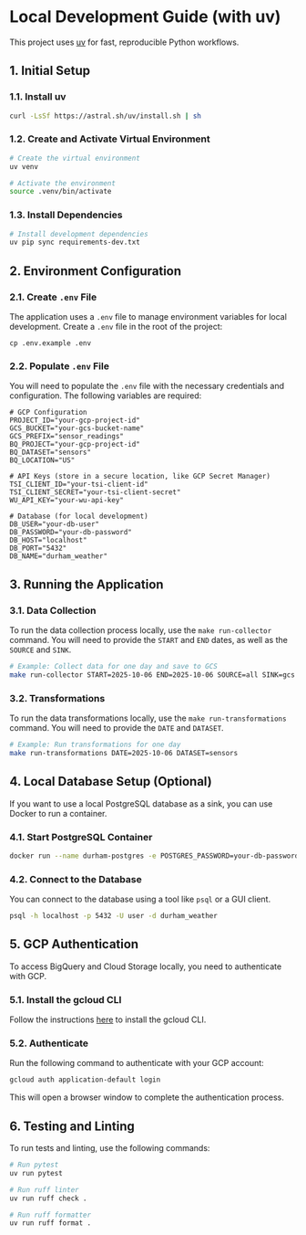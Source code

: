# Local Development Guide (with uv)

This project uses [uv](https://github.com/astral-sh/uv) for fast, reproducible Python workflows.

## 1. Initial Setup

### 1.1. Install uv

```sh
curl -LsSf https://astral.sh/uv/install.sh | sh
```

### 1.2. Create and Activate Virtual Environment

```sh
# Create the virtual environment
uv venv

# Activate the environment
source .venv/bin/activate
```

### 1.3. Install Dependencies

```sh
# Install development dependencies
uv pip sync requirements-dev.txt
```

## 2. Environment Configuration

### 2.1. Create `.env` File

The application uses a `.env` file to manage environment variables for local development. Create a `.env` file in the root of the project:

```
cp .env.example .env
```

### 2.2. Populate `.env` File

You will need to populate the `.env` file with the necessary credentials and configuration. The following variables are required:

```
# GCP Configuration
PROJECT_ID="your-gcp-project-id"
GCS_BUCKET="your-gcs-bucket-name"
GCS_PREFIX="sensor_readings"
BQ_PROJECT="your-gcp-project-id"
BQ_DATASET="sensors"
BQ_LOCATION="US"

# API Keys (store in a secure location, like GCP Secret Manager)
TSI_CLIENT_ID="your-tsi-client-id"
TSI_CLIENT_SECRET="your-tsi-client-secret"
WU_API_KEY="your-wu-api-key"

# Database (for local development)
DB_USER="your-db-user"
DB_PASSWORD="your-db-password"
DB_HOST="localhost"
DB_PORT="5432"
DB_NAME="durham_weather"
```

## 3. Running the Application

### 3.1. Data Collection

To run the data collection process locally, use the `make run-collector` command. You will need to provide the `START` and `END` dates, as well as the `SOURCE` and `SINK`.

```sh
# Example: Collect data for one day and save to GCS
make run-collector START=2025-10-06 END=2025-10-06 SOURCE=all SINK=gcs
```

### 3.2. Transformations

To run the data transformations locally, use the `make run-transformations` command. You will need to provide the `DATE` and `DATASET`.

```sh
# Example: Run transformations for one day
make run-transformations DATE=2025-10-06 DATASET=sensors
```

## 4. Local Database Setup (Optional)

If you want to use a local PostgreSQL database as a sink, you can use Docker to run a container.

### 4.1. Start PostgreSQL Container

```sh
docker run --name durham-postgres -e POSTGRES_PASSWORD=your-db-password -e POSTGRES_USER=your-db-user -e POSTGRES_DB=durham_weather -p 5432:5432 -d postgres
```

### 4.2. Connect to the Database

You can connect to the database using a tool like `psql` or a GUI client.

```sh
psql -h localhost -p 5432 -U user -d durham_weather
```

## 5. GCP Authentication

To access BigQuery and Cloud Storage locally, you need to authenticate with GCP.

### 5.1. Install the gcloud CLI

Follow the instructions [here](https://cloud.google.com/sdk/docs/install) to install the gcloud CLI.

### 5.2. Authenticate

Run the following command to authenticate with your GCP account:

```sh
gcloud auth application-default login
```

This will open a browser window to complete the authentication process.

## 6. Testing and Linting

To run tests and linting, use the following commands:

```sh
# Run pytest
uv run pytest

# Run ruff linter
uv run ruff check .

# Run ruff formatter
uv run ruff format .
```
